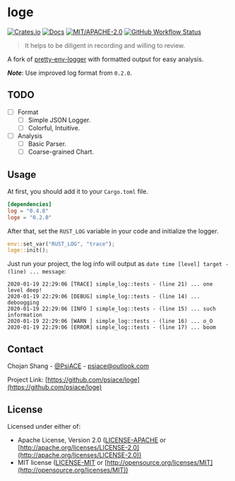 # loge

[![Crates.io](https://img.shields.io/crates/v/loge.svg)](https://crates.io/crates/loge)
[![Docs](https://docs.rs/loge/badge.svg)](https://docs.rs/loge)
[![MIT/APACHE-2.0](https://img.shields.io/crates/l/loge.svg)](https://crates.io/crates/loge)
[![GitHub Workflow Status](https://img.shields.io/github/workflow/status/PsiACE/loge/Check%20Code?label=workflow)](https://github.com/PsiACE/loge/actions)

> It helps to be diligent in recording and willing to review.

A fork of [pretty-env-logger](https://github.com/seanmonstar/pretty-env-logger) with formatted output for easy analysis.

_**Note**_: Use improved log format from `0.2.0`.

## TODO

- [ ] Format
  - [ ] Simple JSON Logger.
  - [ ] Colorful, Intuitive.
- [ ] Analysis
  - [ ] Basic Parser.
  - [ ] Coarse-grained Chart.

## Usage

At first, you should add it to your `Cargo.toml` file.

```toml
[dependencies]
log = "0.4.8"
loge = "0.2.0"
```

After that, set the `RUST_LOG` variable in your code and initialize the logger.

```rust
env::set_var("RUST_LOG", "trace");
loge::init();
```

Just run your project, the log info will output as `date time [level] target - (line) ... message`:

```log
2020-01-19 22:29:06 [TRACE] simple_log::tests - (line 21) ... one level deep!
2020-01-19 22:29:06 [DEBUG] simple_log::tests - (line 14) ... deboogging
2020-01-19 22:29:06 [INFO ] simple_log::tests - (line 15) ... such information
2020-01-19 22:29:06 [WARN ] simple_log::tests - (line 16) ... o_O
2020-01-19 22:29:06 [ERROR] simple_log::tests - (line 17) ... boom
```

## Contact

Chojan Shang - [@PsiACE](https://github.com/psiace) - <psiace@outlook.com>

Project Link: [https://github.com/psiace/loge](https://github.com/psiace/loge)

## License

Licensed under either of:

- Apache License, Version 2.0 ([LICENSE-APACHE](./LICENSE-APACHE) or [http://apache.org/licenses/LICENSE-2.0](http://apache.org/licenses/LICENSE-2.0))
- MIT license ([LICENSE-MIT](./LICENSE-MIT) or [http://opensource.org/licenses/MIT](http://opensource.org/licenses/MIT))
